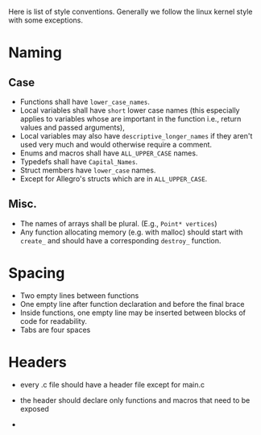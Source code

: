 Here is list of style conventions. 
Generally we follow the linux kernel style with some exceptions.

# Naming #

## Case ##
* Functions shall have `lower_case_names`.
* Local variables shall have `short` lower case names (this especially applies
  to variables whose are important in the function i.e., return values and 
  passed arguments), 
* Local variables may also have `descriptive_longer_names` if they aren't used
  very much and would otherwise require a comment.
* Enums and macros shall have `ALL_UPPER_CASE` names.
* Typedefs shall have `Capital_Names`.
* Struct members have `lower_case` names.
* Except for Allegro's structs which are in `ALL_UPPER_CASE`.

## Misc. ##
* The names of arrays shall be plural. (E.g., `Point* vertices`)
* Any function allocating memory (e.g. with malloc) should start with `create_`
  and should have a corresponding `destroy_` function.

# Spacing #
- Two empty lines between functions
- One empty line after function declaration and before the final brace
- Inside functions, one empty line may be inserted between blocks of code for 
  readability.
- Tabs are four spaces

# Headers #
- every .c file should have a header file except for main.c
- the header should declare only functions and macros that need to be exposed


- 
